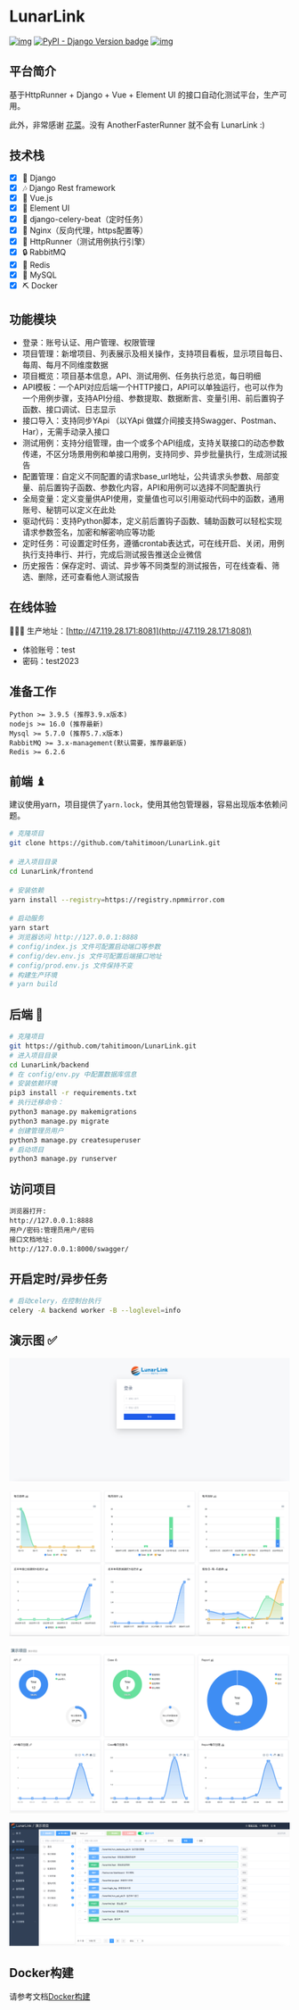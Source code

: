 # LunarLink

[![img](https://img.shields.io/badge/Python-%3D3.9.x-green.svg)](https://python.org/) [![PyPI - Django Version badge](https://img.shields.io/badge/django%20versions-3.2-blue)](https://docs.djangoproject.com/zh-hans/3.2/) [![img](https://img.shields.io/badge/node-%3E%3D%2012.0.0-brightgreen)](https://nodejs.org/zh-cn/)

## 平台简介

基于HttpRunner + Django + Vue + Element UI 的接口自动化测试平台，生产可用。

此外，非常感谢 [花菜](https://github.com/lihuacai168)。没有 AnotherFasterRunner 就不会有 LunarLink :)

## 技术栈

- [x]  🎨 Django
- [x]  🎶 Django Rest framework
- [x]  🎉 Vue.js
- [x]  🎃 Element UI
- [x] 🏐 django-celery-beat（定时任务）
- [x]  🎲 Nginx（反向代理，https配置等）
- [x] 👟 HttpRunner（测试用例执行引擎）
- [x]  🔒 RabbitMQ
- [x]  🚚 Redis
- [x]  💎 MySQL
- [x] ⛏ Docker

## 功能模块

- 登录：账号认证、用户管理、权限管理
- 项目管理：新增项目、列表展示及相关操作，支持项目看板，显示项目每日、每周、每月不同维度数据
- 项目概览：项目基本信息，API、测试用例、任务执行总览，每日明细
- API模板：一个API对应后端一个HTTP接口，API可以单独运行，也可以作为一个用例步骤，支持API分组、参数提取、数据断言、变量引用、前后置钩子函数、接口调试、日志显示
- 接口导入：支持同步YApi （以YApi 做媒介间接支持Swagger、Postman、Har），无需手动录入接口
- 测试用例：支持分组管理，由一个或多个API组成，支持关联接口的动态参数传递，不区分场景用例和单接口用例，支持同步、异步批量执行，生成测试报告
- 配置管理：自定义不同配置的请求base_url地址，公共请求头参数、局部变量、前后置钩子函数、参数化内容，API和用例可以选择不同配置执行
- 全局变量：定义变量供API使用，变量值也可以引用驱动代码中的函数，通用账号、秘钥可以定义在此处
- 驱动代码：支持Python脚本，定义前后置钩子函数、辅助函数可以轻松实现请求参数签名，加密和解密响应等功能
- 定时任务：可设置定时任务，遵循crontab表达式，可在线开启、关闭，用例执行支持串行、并行，完成后测试报告推送企业微信
- 历史报告：保存定时、调试、异步等不同类型的测试报告，可在线查看、筛选、删除，还可查看他人测试报告

## 在线体验

👩‍👧‍👦 生产地址：[http://47.119.28.171:8081](http://47.119.28.171:8081)

- 体验账号：test
- 密码：test2023

##  准备工作

```
Python >= 3.9.5 (推荐3.9.x版本)
nodejs >= 16.0 (推荐最新)
Mysql >= 5.7.0 (推荐5.7.x版本)
RabbitMQ >= 3.x-management(默认需要，推荐最新版)
Redis >= 6.2.6
```

##  前端 ♝

建议使用yarn，项目提供了`yarn.lock`，使用其他包管理器，容易出现版本依赖问题。

```bash
# 克隆项目
git clone https://github.com/tahitimoon/LunarLink.git

# 进入项目目录
cd LunarLink/frontend

# 安装依赖
yarn install --registry=https://registry.npmmirror.com

# 启动服务
yarn start
# 浏览器访问 http://127.0.0.1:8888
# config/index.js 文件可配置启动端口等参数
# config/dev.env.js 文件可配置后端接口地址
# config/prod.env.js 文件保持不变
# 构建生产环境
# yarn build
```

##  后端 💈

```bash
# 克隆项目
git https://github.com/tahitimoon/LunarLink.git
# 进入项目目录
cd LunarLink/backend
# 在 config/env.py 中配置数据库信息
# 安装依赖环境
pip3 install -r requirements.txt
# 执行迁移命令：
python3 manage.py makemigrations
python3 manage.py migrate
# 创建管理员用户
python3 manage.py createsuperuser
# 启动项目
python3 manage.py runserver
```

##  访问项目

```bash
浏览器打开:
http://127.0.0.1:8888
用户/密码:管理员用户/密码
接口文档地址:
http://127.0.0.1:8000/swagger/
```

## 开启定时/异步任务

```bash
# 启动celery，在控制台执行
celery -A backend worker -B --loglevel=info
```

##  演示图 ✅

![](screenshots/1.png)

![](screenshots/2.png)

![](screenshots/3.png)

![](screenshots/4.png)

##  Docker构建
请参考文档[Docker构建](deployment/README.md)
